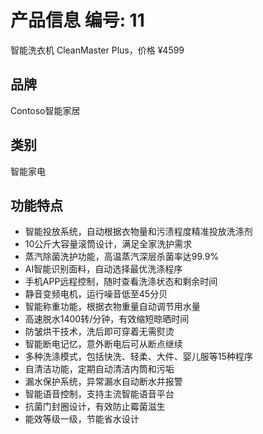 # 产品信息 编号: 11
智能洗衣机 CleanMaster Plus，价格 ¥4599

## 品牌
Contoso智能家居

## 类别
智能家电

## 功能特点
- 智能投放系统，自动根据衣物量和污渍程度精准投放洗涤剂
- 10公斤大容量滚筒设计，满足全家洗护需求
- 蒸汽除菌洗护功能，高温蒸汽深层杀菌率达99.9%
- AI智能识别面料，自动选择最优洗涤程序
- 手机APP远程控制，随时查看洗涤状态和剩余时间
- 静音变频电机，运行噪音低至45分贝
- 智能称重功能，根据衣物重量自动调节用水量
- 高速脱水1400转/分钟，有效缩短晾晒时间
- 防皱烘干技术，洗后即可穿着无需熨烫
- 智能断电记忆，意外断电后可从断点继续
- 多种洗涤模式，包括快洗、轻柔、大件、婴儿服等15种程序
- 自清洁功能，定期自动清洁内筒和污垢
- 漏水保护系统，异常漏水自动断水并报警
- 智能语音控制，支持主流智能语音平台
- 抗菌门封圈设计，有效防止霉菌滋生
- 能效等级一级，节能省水设计